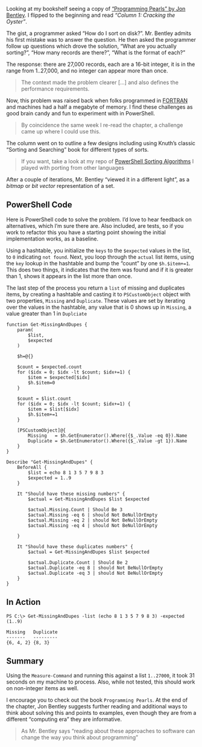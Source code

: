 Looking at my bookshelf seeing a copy of [“Programming Pearls” by Jon Bentley](https://www.amazon.com/Programming-Pearls-Press-Louis-Bentley/dp/0201103311). I flipped to the beginning and read _“Column 1: Cracking the Oyster”_.

The gist, a programmer asked “How do I sort on disk?”. Mr. Bentley admits his first mistake was to answer the question. He then asked the programmer follow up questions which drove the solution, “What are you actually sorting?”, “How many records are there?”, “What is the format of each?”

The response: there are 27,000 records, each are a 16-bit integer, it is in the range from 1..27,000, and no integer can appear more than once.

> The context made the problem clearer \[…\] and also defines the performance requirements.

Now, this problem was raised back when folks programmed in [FORTRAN](https://en.wikipedia.org/wiki/Fortran) and machines had a half a megabyte of memory. I find these challenges as good brain candy and fun to experiment with in PowerShell.

> By coincidence the same week I re-read the chapter, a challenge came up where I could use this.

The column went on to outline a few designs including using Knuth’s classic “Sorting and Searching” book for different types of sorts.

> If you want, take a look at my repo of [PowerShell Sorting Algorithms](https://github.com/dfinke/SortingAlgorithms) I played with porting from other languages

After a couple of iterations, Mr. Bentley “viewed it in a different light”, as a _bitmap_ or _bit vector_ representation of a set.

## PowerShell Code

Here is PowerShell code to solve the problem. I’d love to hear feedback on alternatives, which I’m sure there are. Also included, are tests, so if you work to refactor this you have a starting point showing the initial implementation works, as a baseline.

Using a hashtable, you initialize the `keys` to the `$expected` values in the list, to `0` indicating `not found`. Next, you loop through the `actual` list items, using the `key` lookup in the hashtable and bump the “count” by one `$h.$item+=1`. This does two things, it indicates that the item was found and if it is greater than 1, shows it appears in the list more than once.

The last step of the process you return a `list` of missing and duplicates items, by creating a hashtable and casting it to `PSCustomObject` object with two properties, `Missing` and `Duplicate`. These values are set by iterating over the values in the hashtable, any value that is 0 shows up in `Missing`, a value greater than 1 in `Duplciate`

```
function Get-MissingAndDupes {
    param(
        $list,
        $expected
    )

    $h=@{}

    $count = $expected.count
    for ($idx = 0; $idx -lt $count; $idx+=1) {
        $item = $expected[$idx]
        $h.$item=0
    }

    $count = $list.count
    for ($idx = 0; $idx -lt $count; $idx+=1) {
        $item = $list[$idx]
        $h.$item+=1
    }

    [PSCustomObject]@{
        Missing   = $h.GetEnumerator().Where({$_.Value -eq 0}).Name
        Duplicate = $h.GetEnumerator().Where({$_.Value -gt 1}).Name
    }
}

Describe "Get-MissingAndDupes" {
    BeforeAll {
        $list = echo 8 1 3 5 7 9 8 3
        $expected = 1..9
    }

    It "Should have these missing numbers" {
        $actual = Get-MissingAndDupes $list $expected

        $actual.Missing.Count | Should Be 3
        $actual.Missing -eq 6 | should Not BeNullOrEmpty
        $actual.Missing -eq 2 | should Not BeNullOrEmpty
        $actual.Missing -eq 4 | should Not BeNullOrEmpty

    }

    It "Should have these duplicates numbers" {
        $actual = Get-MissingAndDupes $list $expected

        $actual.Duplicate.Count | Should Be 2
        $actual.Duplicate -eq 8 | should Not BeNullOrEmpty
        $actual.Duplicate -eq 3 | should Not BeNullOrEmpty
    }
}
```

## In Action

```
PS C:\> Get-MissingAndDupes -list (echo 8 1 3 5 7 9 8 3) -expected (1..9)

Missing   Duplicate
-------   ---------
{6, 4, 2} {8, 3}
```

## Summary

Using the `Measure-Command` and running this against a list `1..27000`, it took 31 seconds on my machine to process. Also, while not tested, this should work on non-integer items as well.

I encourage you to check out the book `Programming Pearls`. At the end of the chapter, Jon Bentley suggests further reading and additional ways to think about solving this and points to examples, even though they are from a different “computing era” they are informative.

> As Mr. Bentley says “reading about these approaches to software can change the way you think about programming”